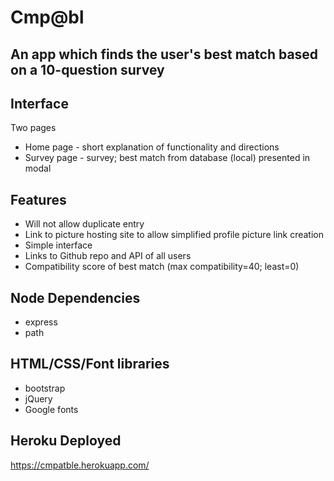 # Cmp@bl
## An app which finds the user's best match based on a 10-question survey

## Interface
Two pages 
* Home page - short explanation of functionality and directions
* Survey page - survey; best match from database (local) presented in modal

## Features
* Will not allow duplicate entry
* Link to picture hosting site to allow simplified profile picture link creation
* Simple interface
* Links to Github repo and API of all users
* Compatibility score of best match (max compatibility=40; least=0)

## Node Dependencies
* express
* path

## HTML/CSS/Font libraries
* bootstrap
* jQuery
* Google fonts

## Heroku Deployed
https://cmpatble.herokuapp.com/
